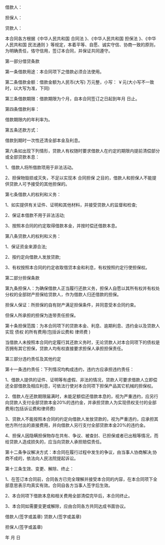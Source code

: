 
 


借款人：


担保人：


贷款人：


本合同各方根据《中华人民共和国
合同法
》、《中华人民共和国
担保法
》、《中华人民共和国
民法通则
》等规定，本着平等、自愿、诚实守信、协商一致的原则，为明确责任，恪守信用，签订本合同，并保证共同遵守。


第一部分借贷条款


第一条借款用途：本合同项下之借款必须合法使用。


第二条借款金额：借款金额为人民币(大写) 万元整，小写： ￥元(大小写不一致时，以大写为准，下同)


第三条借款期限：借款期限为个月，自本合同签订之日起到年月 日止。


第四条借款利率：


借款期限内的年利率为。


第五条还款方式：


借款到期时一次性还清全部本金及利息。


第六条如出现下列情形，贷款人有权随时要求借款人在约定的期限内提前清偿部分或全部贷款本息：


1、借款人将所借款项用于非法活动。


2、担保物毁损或灭失，不足以实现本
合同担保
之目的，借款人和担保人不能提供贷款人可予接受的其他担保的。


第七条借款人的权利和义务：


1、如实提供有关证件、证明和其他材料，并接受贷款人的监督和检查;


2、保证本借款不用于非法活动;


3、按照本合同的约定取得借款本金，并按时偿还借款本息。


第八条贷款人的权利和义务：


1、保证资金来源合法;


2、按约定向借款人发放贷款;


3、有权按照本合同的约定收取借贷本金和利息，有权按照约定行使担保权。


第二部分担保条款


第九条担保人：为确保借款人正当履行还款义务，担保人自愿以其所有权并有权处分权的全部财产担保给贷款人，作为借款人归还借款的担保。


担保人保证：所担保的自有财产满足担保条件，并同意受本合同约束。


但保人所承担的担保为连带责任担保。


第十条担保范围：为本合同项下的贷款本金、利息、逾期利息、违约金以及贷款人实现
债权
的所有费用(包括诉讼费和
律师费
)


当借款人未按照本合同约定履行其还款义务时，无论贷款人对本合同项下的债权是否拥有其它担保，贷款人均有权直接要求担保人承担担保责任。


第三部分违约责任及其他约定


第十一条违约责任：下列情况均构成违约，违约方应承担违约责任：


1、借款人提供的证件、证明等有虚假、非法的情况，贷款人可要求借款人立即偿还全部借款及相应利息，可依法行使对本合同项下担保产品其它机械的担保权。


2、借款人在还款期限届满时，未能足额偿还借款本息的，视为严重违约，应另行向贷款人支付全部贷款本金20%的违约金，并承担贷款人为实现债权支付的全部费用(包括诉讼费和律师费)


3、贷款人不能按照本合同的约定向借款人发放贷款的，视为严重违约，应承担其他方所付出的直接费用，并向借款人另行支付全部贷款本金20%的违约金。


4、担保人因隐瞒担保物存在共有、争议、被查封、已担保或者已出租等情况，而给贷款人造成损失的，应当向贷款人承担赔偿责任。


第十二条争议解决方式：本合同在履行过程中发生的争议，由当事人协商解决;协商不成的，依法向人民法院提起诉讼。


第十三条生效、变更、解除、终止：


1、在签订本合同前，合同各方已完全理解并接受本合同的内容，在本合同项下全部意思表示均真实有效。合同自各方当事人签字后生效。


2、本合同项下借款本息和相关费用全部清偿完毕后，本合同终止。


3、本合同如需要变更或解除，应由合同各方共同达成书面协议。


借款人(签字或盖章) 贷款人(签字或盖章)


担保人(签字或盖章)


年 月 日
 


 

 
 
 
 
 
  


  
 

  


  


  
 
 
 
 

